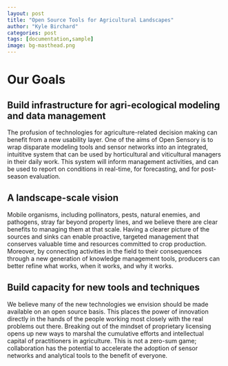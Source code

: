 ```yaml
---
layout: post
title: "Open Source Tools for Agricultural Landscapes"
author: "Kyle Birchard"
categories: post
tags: [documentation,sample]
image: bg-masthead.png
---
```


# Our Goals

## Build infrastructure for agri-ecological modeling and data management

The profusion of technologies for agriculture-related decision making can benefit from a new usability layer. One of the aims of Open Sensory is to wrap disparate modeling tools and sensor networks into an integrated, intuititve system that can be used by horticultural and viticultural managers in their daily work. This system will inform management activities, and can be used to report on conditions in real-time, for forecasting, and for post-season evaluation. 

## A landscape-scale vision

Mobile organisms, including pollinators, pests, natural enemies, and pathogens, stray far beyond property lines, and we believe there are clear benefits to managing them at that scale. Having a clearer picture of the sources and sinks can enable proactive, targeted management that conserves valuable time and resources committed to crop production. Moreover, by connecting activities in the field to their consequences through a new generation of knowledge management tools, producers can better refine what works, when it works, and why it works.

## Build capacity for new tools and techniques

We believe many of the new technologies we envision should be made available on an open source basis. This places the power of innovation directly in the hands of the people working most closely with the real problems out there. Breaking out of the mindset of proprietary licensing opens up new ways to marshal the cumulative efforts and intellectual capital of practitioners in agriculture. This is not a zero-sum game; collaboration has the potential to accelerate the adoption of sensor networks and analytical tools to the benefit of everyone.
